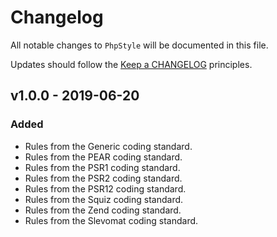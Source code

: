 # Changelog

All notable changes to `PhpStyle` will be documented in this file.

Updates should follow the [Keep a CHANGELOG](http://keepachangelog.com/) principles.

## v1.0.0 - 2019-06-20

### Added
- Rules from the Generic coding standard.
- Rules from the PEAR coding standard.
- Rules from the PSR1 coding standard.
- Rules from the PSR2 coding standard.
- Rules from the PSR12 coding standard.
- Rules from the Squiz coding standard.
- Rules from the Zend coding standard.
- Rules from the Slevomat coding standard.
